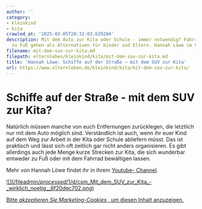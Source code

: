 ```yaml
---
author: ''
category:
- kleinkind
- kita
crawled_at: '2025-03-05T20:32:03.629284'
description: Mit dem Auto zur Kita oder Schule - immer notwendig? Fahrrad fahren oder
  zu Fuß gehen als Alternativen für Kinder und Eltern. Hannah Löwe im Video-Blog
filename: mit-dem-suv-zur-kita.md
filepath: elternleben/kleinkind/kita/mit-dem-suv-zur-kita.md
title: 'Hannah Löwe: Schiffe auf der Straße – mit dem SUV zur Kita'
url: https://www.elternleben.de/kleinkind/kita/mit-dem-suv-zur-kita/
---
```


#  Schiffe auf der Straße - mit dem SUV zur Kita?

Natürlich müssen manche von euch Entfernungen zurücklegen, die letztlich nur
mit dem Auto möglich sind. Verständlich ist auch, wenn ihr euer Kind auf dem
Weg zur Arbeit in der Kita oder Schule abliefern müsst. Das ist praktisch und
lässt sich oft zeitlich gar nicht anders organisieren. Es gibt allerdings auch
jede Menge kurze Strecken zur Kita, die sich wunderbar entweder zu Fuß oder
mit dem Fahrrad bewältigen lassen.

Mehr von Hannah Löwe findet ihr in ihrem [Youtube-
Channel](https://www.youtube.com/channel/UC-150_R5aEyxKB96PWqACHA).

[ ![](/fileadmin/_processed_/1/d/csm_Mit_dem_SUV_zur_Kita_-
_wirklich_noetig__6f20dec702.png) ](javascript:Cookiebot.renew\(\))

[Bitte _akzeptieren Sie Marketing-Cookies_ , um diesen Inhalt
anzuzeigen.](javascript:Cookiebot.renew\(\))

